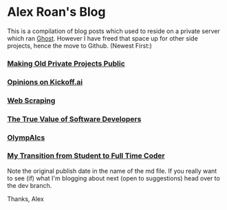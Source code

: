 # Alex Roan's Blog

This is a compilation of blog posts which used to reside on a private server which ran [Ghost](https://ghost.org/). However I have freed that space up for other side projects, hence the move to Github. (Newest First:)

### [Making Old Private Projects Public](https://github.com/alexroan/blog/blob/master/2016-10-28.privaterepos.md)
### [Opinions on Kickoff.ai](https://github.com/alexroan/blog/blob/master/2016-08-18.kickoff.md)
### [Web Scraping](https://github.com/alexroan/blog/blob/master/2016-07-20.scraping.md)
### [The True Value of Software Developers](https://github.com/alexroan/blog/blob/master/2016-06-15.value.md)
### [OlympAIcs](https://github.com/alexroan/blog/blob/master/2016-05-25.olympaics.md)
### [My Transition from Student to Full Time Coder](https://github.com/alexroan/blog/blob/master/2016-05-16.transition.md)

Note the original publish date in the name of the md file. If you really want to see (if) what I'm blogging about next (open to suggestions) head over to the dev branch.

Thanks, Alex